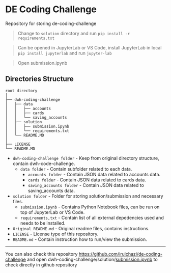 # DE Coding Challenge
Repository for storing de-coding-challenge


> Change to `solution` directory and run `pip install -r requirements.txt`

> Can be opened in JupyterLab or VS Code, install JupyterLab in local `pip install jupyterlab` and run `jupyter-lab`

> Open submission.ipynb

## Directories Structure

```
root directory
│
├── dwh-coding-challenge
│   ├── data
│   │   ├── accounts
│   │   ├── cards
│   │   └── saving_accounts
│   ├── solution
│   │   ├── submission.ipynb
│   │   └── requirements.txt           
│   └── README.MD          
│
├── LICENSE         
└── README.MD
```

- `dwh-coding-challenge folder` - Keep from original directory structure, contain dwh-code-challenge.
  - `data folder` - Contain subfolder related to each data.
    - `accounts folder` - Contain JSON data related to accounts data.
    - `cards folder` - Contain JSON data related to cards data.
    - `saving_accounts folder` - Contain JSON data related to saving_accounts data.
- `solution folder` - Folder for storing solution/submission and necessary files.
  - `submission.ipynb` - Contains Python Notebook files, can be run on top of JupyterLab or VS Code.
  - `requirements,txt` - Contain list of all external depedencies used and needs to be installed.
- `Original_README.md` - Original readme files, contains instructions.
- `LICENSE` - License type of this repository.
- `README.md` - Contain instruction how to run/view the submission.

---

You can also check this repository https://github.com/irulchazi/de-coding-challenge and open dwh-coding-challenge/solution/[submission.ipynb](https://github.com/irulchazi/de-coding-challenge/blob/main/dwh-coding-challenge/solution/submission.ipynb)  to check directly in github repository